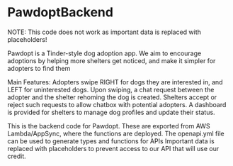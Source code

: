 # PawdoptBackend
NOTE: This code does not work as important data is replaced with placeholders!

Pawdopt is a Tinder-style dog adoption app. We aim to encourage adoptions by helping more shelters get noticed, and make it simpler for adopters to find them

Main Features:
Adopters swipe RIGHT for dogs they are interested in, and LEFT for uninterested dogs.
Upon swiping, a chat request between the adopter and the shelter rehoming the dog is created.
Shelters accept or reject such requests to allow chatbox with potential adopters.
A dashboard is provided for shelters to manage dog profiles and update their status.

This is the backend code for Pawdopt. These are exported from AWS Lambda/AppSync, where the functions are deployed.
The openapi.yml file can be used to generate types and functions for APIs
Important data is replaced with placeholders to prevent access to our API that will use our credit.